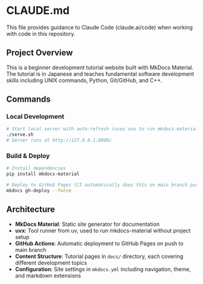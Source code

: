# CLAUDE.md

This file provides guidance to Claude Code (claude.ai/code) when working with code in this repository.

## Project Overview

This is a beginner development tutorial website built with MkDocs Material. The tutorial is in Japanese and teaches fundamental software development skills including UNIX commands, Python, Git/GitHub, and C++.

## Commands

### Local Development
```bash
# Start local server with auto-refresh (uses uvx to run mkdocs-material)
./serve.sh
# Server runs at http://127.0.0.1:8000/
```

### Build & Deploy
```bash
# Install dependencies
pip install mkdocs-material

# Deploy to GitHub Pages (CI automatically does this on main branch push)
mkdocs gh-deploy --force
```

## Architecture

- **MkDocs Material**: Static site generator for documentation
- **uvx**: Tool runner from uv, used to run mkdocs-material without project setup
- **GitHub Actions**: Automatic deployment to GitHub Pages on push to main branch
- **Content Structure**: Tutorial pages in `docs/` directory, each covering different development topics
- **Configuration**: Site settings in `mkdocs.yml` including navigation, theme, and markdown extensions